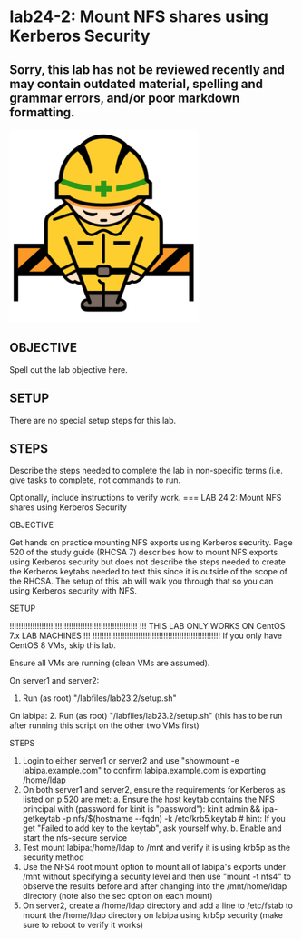 # lab24-2: Mount NFS shares using Kerberos Security
## Sorry, this lab has not be reviewed recently and may contain outdated material, spelling and grammar errors, and/or poor markdown formatting.

![Image of construction sign](../images/ConstructionSign.png)

## OBJECTIVE

Spell out the lab objective here.

## SETUP

There are no special setup steps for this lab.

## STEPS

Describe the steps needed to complete the lab in non-specific terms (i.e. give
tasks to complete, not commands to run.

Optionally, include instructions to verify work.
=== LAB 24.2: Mount NFS shares using Kerberos Security

OBJECTIVE

Get hands on practice mounting NFS exports using Kerberos security.  Page 520
of the study guide (RHCSA 7) describes how to mount NFS exports using Kerberos
security but does not describe the steps needed to create the Kerberos keytabs
needed to test this since it is outside of the scope of the RHCSA.  The setup of
this lab will walk you through that so you can using Kerberos security with NFS.

SETUP

!!!!!!!!!!!!!!!!!!!!!!!!!!!!!!!!!!!!!!!!!!!!!!!!!!!!!!!!
!!!  THIS LAB ONLY WORKS ON CentOS 7.x LAB MACHINES  !!!
!!!!!!!!!!!!!!!!!!!!!!!!!!!!!!!!!!!!!!!!!!!!!!!!!!!!!!!!
If you only have CentOS 8 VMs, skip this lab.

Ensure all VMs are running (clean VMs are assumed).

On server1 and server2:
  1. Run (as root) "/labfiles/lab23.2/setup.sh"

On labipa:
  2. Run (as root) "/labfiles/lab23.2/setup.sh" (this has to be run after running
     this script on the other two VMs first)

STEPS

1.  Login to either server1 or server2 and use "showmount -e labipa.example.com"
    to confirm labipa.example.com is exporting /home/ldap
2.  On both server1 and server2, ensure the requirements for Kerberos as listed
    on p.520 are met:
    a.  Ensure the host keytab contains the NFS principal with (password for
        kinit is "password"):
        kinit admin &&
        ipa-getkeytab -p nfs/$(hostname --fqdn) -k /etc/krb5.keytab
        # hint: If you get "Failed to add key to the keytab", ask yourself why.
    b.  Enable and start the nfs-secure service
3.  Test mount labipa:/home/ldap to /mnt and verify it is using krb5p as the
    security method
4.  Use the NFS4 root mount option to mount all of labipa's exports under
    /mnt without specifying a security level and then use "mount -t nfs4" to
    observe the results before and after changing into the /mnt/home/ldap
    directory (note also the sec option on each mount)
5.  On server2, create a /home/ldap directory and add a line to /etc/fstab to
    mount the /home/ldap directory on labipa using krb5p security (make sure to
    reboot to verify it works)
